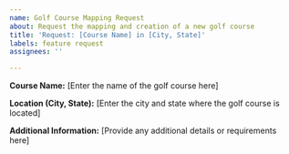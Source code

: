 ```yaml
---
name: Golf Course Mapping Request
about: Request the mapping and creation of a new golf course
title: 'Request: [Course Name] in [City, State]'
labels: feature request
assignees: ''

---
```


**Course Name:** [Enter the name of the golf course here]

**Location (City, State):** [Enter the city and state where the golf course is located]

**Additional Information:** [Provide any additional details or requirements here]
